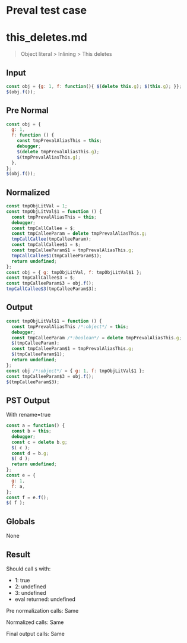 # Preval test case

# this_deletes.md

> Object literal > Inlining > This deletes
>
>

## Input

`````js filename=intro
const obj = {g: 1, f: function(){ $(delete this.g); $(this.g); }};
$(obj.f());
`````

## Pre Normal


`````js filename=intro
const obj = {
  g: 1,
  f: function () {
    const tmpPrevalAliasThis = this;
    debugger;
    $(delete tmpPrevalAliasThis.g);
    $(tmpPrevalAliasThis.g);
  },
};
$(obj.f());
`````

## Normalized


`````js filename=intro
const tmpObjLitVal = 1;
const tmpObjLitVal$1 = function () {
  const tmpPrevalAliasThis = this;
  debugger;
  const tmpCallCallee = $;
  const tmpCalleeParam = delete tmpPrevalAliasThis.g;
  tmpCallCallee(tmpCalleeParam);
  const tmpCallCallee$1 = $;
  const tmpCalleeParam$1 = tmpPrevalAliasThis.g;
  tmpCallCallee$1(tmpCalleeParam$1);
  return undefined;
};
const obj = { g: tmpObjLitVal, f: tmpObjLitVal$1 };
const tmpCallCallee$3 = $;
const tmpCalleeParam$3 = obj.f();
tmpCallCallee$3(tmpCalleeParam$3);
`````

## Output


`````js filename=intro
const tmpObjLitVal$1 = function () {
  const tmpPrevalAliasThis /*:object*/ = this;
  debugger;
  const tmpCalleeParam /*:boolean*/ = delete tmpPrevalAliasThis.g;
  $(tmpCalleeParam);
  const tmpCalleeParam$1 = tmpPrevalAliasThis.g;
  $(tmpCalleeParam$1);
  return undefined;
};
const obj /*:object*/ = { g: 1, f: tmpObjLitVal$1 };
const tmpCalleeParam$3 = obj.f();
$(tmpCalleeParam$3);
`````

## PST Output

With rename=true

`````js filename=intro
const a = function() {
  const b = this;
  debugger;
  const c = delete b.g;
  $( c );
  const d = b.g;
  $( d );
  return undefined;
};
const e = {
  g: 1,
  f: a,
};
const f = e.f();
$( f );
`````

## Globals

None

## Result

Should call `$` with:
 - 1: true
 - 2: undefined
 - 3: undefined
 - eval returned: undefined

Pre normalization calls: Same

Normalized calls: Same

Final output calls: Same

